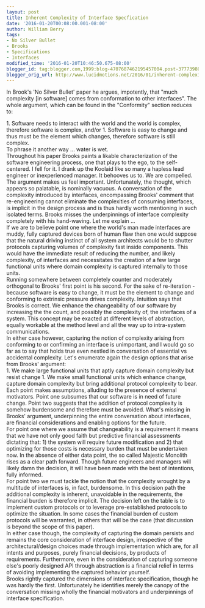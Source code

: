 ```yaml
---
layout: post
title: Inherent Complexity of Interface Specfication
date: '2016-01-20T00:08:00.001-08:00'
author: William Berry
tags:
- No Silver Bullet
- Brooks
- Specifications
- Interfaces
modified_time: '2016-01-20T10:46:50.675-08:00'
blogger_id: tag:blogger.com,1999:blog-4707687462195457004.post-3777398030264230064
blogger_orig_url: http://www.lucidmotions.net/2016/01/inherent-complexity-of-interface.html
---
```


In Brook's 'No Silver Bullet' paper he argues, impotently, that "much 
complexity [in software] comes from conformation to other interfaces".  The 
whole argument, which can be found in the "Conformity" section reduces to: 
<div>1. Software needs to interact with the world and the world is complex, 
therefore software is complex, and/or 
1. Software is easy to change and thus must be the element which changes, 
therefore software is still complex. 
<div>To phrase it another way ... water is wet.<div> 
<div>Throughout his paper Brooks paints a likable characterization of the 
software engineering process, one that plays to the ego, to the self-centered. 
 I fell for it.  I drank up the Koolaid like so many a hapless lead engineer 
or inexperienced manager.  It behooves us to.  We are compelled.  The argument 
makes us feel important. Unfortunately, the thought, which appears so 
palatable, is nominally vacuous.  A conversation of the complexity introduced 
by interfaces, encompassing Brooks' comment that re-engineering cannot 
eliminate the complexities of consuming interfaces, is implicit in the design 
process and is thus hardly worth mentioning in such isolated terms.  Brooks 
misses the underpinnings of interface complexity completely with his 
hand-waving.  Let me explain ...<div> 
<div>If we are to believe point one where the world's man made interfaces are 
muddy, fully captured devices born of human flaw then one would suppose that 
the natural driving instinct of all system architects would be to shutter 
protocols capturing volumes of complexity fast inside components.  This would 
have the immediate result of reducing the number, and likely complexity, of 
interfaces and necessitates the creation of a few large functional units where 
domain complexity is captured internally to those units.<div> 
<div>Running somewhere between completely counter and moderately orthogonal to 
Brooks' first point is his second.  For the sake of re-iteration - because 
software is easy to change, it must be the element to change and conforming to 
extrinsic pressure drives complexity.  Intuition says that Brooks is correct.  
We enhance the changeability of our software by increasing the the count, and 
possibly the complexity of, the interfaces of a system.  This concept may be 
exacted at different levels of abstraction, equally workable at the method 
level and all the way up to intra-system communications.<div> 
<div>In either case however, capturing the notion of complexity arising from 
conforming to or confirming an interface is unimportant, and I would go so far 
as to say that holds true even nestled in conversation of essential vs 
accidental complexity.  Let's enumerate again the design options that arise 
from Brooks' argument:<div>1. We make large functional units that aptly 
capture domain complexity but resist change 
1. We make small functional units which enhance change, capture domain 
complexity but bring additional protocol complexity to bear. 
<div>Each point makes assumptions, alluding to the presence of external 
motivators.  Point one subsumes that our software is in need of future change. 
Point two suggests that the addition of protocol complexity is somehow 
burdensome and therefore must be avoided.  What's missing in Brooks' argument, 
underpinning the entire conversation about interfaces, are financial 
considerations and enabling options for the future.  <div> 
<div>For point one where we assume that changeability is a requirement it 
means that we have not only good faith but predictive financial assessments 
dictating that: 1) the system will require future modification and 2) that 
optimizing for those costs is necessary burden that must be undertaken now.  
In the absence of either data point, the so called Majestic Monolith rises as 
a clear path forward.  Though future engineers and managers will likely damn 
the decision, it will have been made with the best of intentions, fully 
informed. <div> 
<div>For point two we must tackle the notion that the complexity wrought by a 
multitude of interfaces is, in fact, burdensome.  In this decision path the 
additional complexity is inherent, unavoidable in the requirements, the 
financial burden is therefore implicit.  The decision left on the table is to 
implement custom protocols or to leverage pre-established protocols to 
optimize the situation.  In some cases the financial burden of custom 
protocols will be warranted, in others that will be the case (that discussion 
is beyond the scope of this paper).      <div><div>In either case though, the 
complexity of capturing the domain persists and remains the core consideration 
of interface design, irrespective of the architectural/design choices made 
through implementation which are, for all intents and purposes, purely 
financial decisions, by products of requirements.  Furthermore, even in the 
consideration of  capturing someone else's poorly designed API through 
abstraction is a financial relief in terms of avoiding implementing the 
captured behavior yourself. <div> 
<div>Brooks rightly captured the dimensions of interface specification, though 
he was hardly the first.  Unfortunately he identifies merely the canopy of the 
conversation missing wholly the financial motivators and underpinnings of 
interface specification. 
